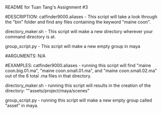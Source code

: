 README for Tuan Tang's Assignment #3

#DESCRIPTION:
catfinder9000.aliases - This script will take a look through the "bin" folder and find any files containing the keyword "maine coon".

directory_maker.sh - This script will make a new directory wherever your command directory is at.

group_script.py - This script will make a new empty group in maya





#ARGUMENTS:
N/A





#EXAMPLES:
catfinder9000.aliases - running this script will find "maine coon.big.01.ma", "maine coon.small.01.ma", and "maine coon.small.02.ma" out of the 6 total .ma files in that directory.

directory_maker.sh - running this script will results in the creation of the directory: ""assets/project/maya/scenes"

group_script.py - running this script will make a new empty group called "asset" in maya.






